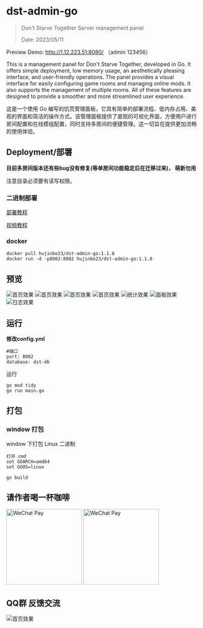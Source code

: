 # dst-admin-go
> Don't Starve Together Server management panel
>
> Date: 2023/05/11

Preview Demo: http://1.12.223.51:8080/ （admin 123456）

This is a management panel for Don't Starve Together, developed in Go. It offers simple deployment, low memory usage, an aesthetically pleasing interface, and user-friendly operations. The panel provides a visual interface for easily configuring game rooms and managing online mods. It also supports the management of multiple rooms. All of these features are designed to provide a smoother and more streamlined user experience.

这是一个使用 Go 编写的饥荒管理面板，它具有简单的部署流程、低内存占用、美观的界面和简洁的操作方式。该管理面板提供了直观的可视化界面，方便用户进行房间配置和在线模组配置，同时支持多房间的便捷管理。这一切旨在提供更加流畅的使用体验。

## Deployment/部署

**目前多房间版本还有些bug没有修复(等单房间功能稳定后在迁移过来)， 萌新勿用**

注意目录必须要有读写权限。


### 二进制部署

[部署教程](https://blog.csdn.net/Dig_hoof/article/details/131296762)

[视频教程](https://www.bilibili.com/read/cv25125509)

### docker

```
docker pull hujinbo23/dst-admin-go:1.1.8
docker run -d -p8082:8082 hujinbo23/dst-admin-go:1.1.8
```

## 预览

![首页效果](docs/image/登录.png)
![首页效果](docs/image/房间.png)
![首页效果](docs/image/mod.png)
![首页效果](docs/image/mod配置.png)
![统计效果](docs/image/统计.png)
![面板效果](docs/image/面板.png)
![日志效果](docs/image/日志.png)
    

## 运行

**修改config.yml**
```
#端口
port: 8082
database: dst-db
```


运行
```
go mod tidy
go run main.go
```

## 打包


### window 打包

window 下打包 Linux 二进制 

```
打开 cmd
set GOARCH=amd64
set GOOS=linux

go build
```

## 请作者喝一杯咖啡
<img src="docs/image/alipay.jpg" alt="WeChat Pay" width="200" />
<img src="docs/image/wechatpay.png" alt="WeChat Pay" width="200" />

## QQ群 反馈交流
![首页效果](docs/image/饥荒开服面板交流issue群聊二维码.png)
